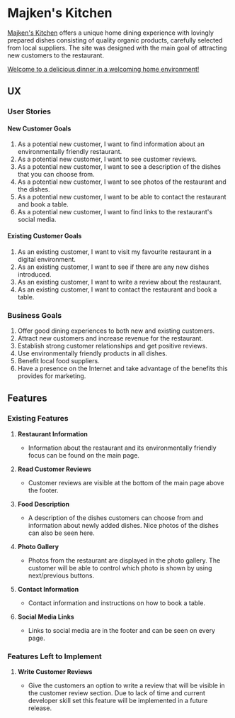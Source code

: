 # Majken's Kitchen

[Majken's Kitchen](https://mangez84.github.io/majkenskitchen/) offers a unique home dining experience with lovingly prepared dishes consisting of quality organic products, carefully selected from local suppliers.
The site was designed with the main goal of attracting new customers to the restaurant.

[Welcome to a delicious dinner in a welcoming home environment!](https://mangez84.github.io/majkenskitchen/)

## UX

### User Stories

#### New Customer Goals

1. As a potential new customer, I want to find information about an environmentally friendly restaurant.
2. As a potential new customer, I want to see customer reviews.
3. As a potential new customer, I want to see a description of the dishes that you can choose from.
4. As a potential new customer, I want to see photos of the restaurant and the dishes.
5. As a potential new customer, I want to be able to contact the restaurant and book a table.
6. As a potential new customer, I want to find links to the restaurant's social media.

#### Existing Customer Goals

1. As an existing customer, I want to visit my favourite restaurant in a digital environment.
2. As an existing customer, I want to see if there are any new dishes introduced.
3. As an existing customer, I want to write a review about the restaurant.
4. As an existing customer, I want to contact the restaurant and book a table.

### Business Goals

1. Offer good dining experiences to both new and existing customers.
2. Attract new customers and increase revenue for the restaurant.
3. Establish strong customer relationships and get positive reviews.
4. Use environmentally friendly products in all dishes.
5. Benefit local food suppliers.
6. Have a presence on the Internet and take advantage of the benefits this provides for marketing.

## Features

### Existing Features

1. **Restaurant Information**

    - Information about the restaurant and its environmentally friendly focus can be found on the main page.

2. **Read Customer Reviews**

    - Customer reviews are visible at the bottom of the main page above the footer.

3. **Food Description**

    - A description of the dishes customers can choose from and information about newly added dishes. Nice photos of the dishes can also be seen here.

4. **Photo Gallery**

    - Photos from the restaurant are displayed in the photo gallery. The customer will be able to control which photo is shown by using next/previous buttons.

5. **Contact Information**

    - Contact information and instructions on how to book a table.

6. **Social Media Links**

    - Links to social media are in the footer and can be seen on every page.

### Features Left to Implement

1. **Write Customer Reviews**

    - Give the customers an option to write a review that will be visible in the customer review section. Due to lack of time and current developer skill set this feature will be implemented in a future release.